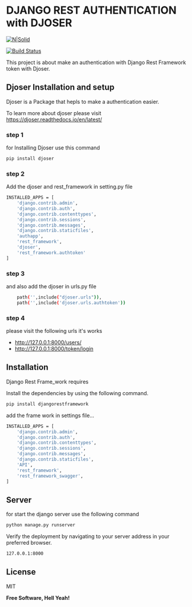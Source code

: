 # DJANGO REST AUTHENTICATION with DJOSER


[![N|Solid](https://cldup.com/dTxpPi9lDf.thumb.png)](https://nodesource.com/products/nsolid)

[![Build Status](https://travis-ci.org/joemccann/dillinger.svg?branch=master)](https://travis-ci.org/joemccann/dillinger)

This project is about make an authentication with Django Rest Framework token with Djoser.

## Djoser Installation and setup
Djoser is a Package that hepls to make a authentication easier. 

To learn more about djoser please visit https://djoser.readthedocs.io/en/latest/

### step 1
for Installing Djoser use this command


```sh
pip install djoser
```

### step 2

Add the djoser and rest_framework in setting.py file

```sh
INSTALLED_APPS = [
    'django.contrib.admin',
    'django.contrib.auth',
    'django.contrib.contenttypes',
    'django.contrib.sessions',
    'django.contrib.messages',
    'django.contrib.staticfiles',
    'authapp',
    'rest_framework',
    'djoser',
    'rest_framework.authtoken'
]
```
### step 3

and also add the djoser in urls.py file
```sh
    path('',include("djoser.urls")),
    path('',include('djoser.urls.authtoken'))
```
### step 4

please visit the following urls it's works

- http://127.0.0.1:8000/users/
- http://127.0.0.1:8000/token/login

## Installation

Django Rest Frame_work requires


Install the dependencies by using the following command.

```sh
pip install djangorestframework
```

add the frame work in settings file...

```sh
INSTALLED_APPS = [
    'django.contrib.admin',
    'django.contrib.auth',
    'django.contrib.contenttypes',
    'django.contrib.sessions',
    'django.contrib.messages',
    'django.contrib.staticfiles',
    'API',
    'rest_framework',
    'rest_framework_swagger',
]
```

## Server

for start the django server use the following command

```sh
python manage.py runserver
```

Verify the deployment by navigating to your server address in
your preferred browser.

```sh
127.0.0.1:8000
```

## License

MIT

**Free Software, Hell Yeah!**

[//]: # (These are reference links used in the body of this note and get stripped out when the markdown processor does its job. There is no need to format nicely because it shouldn't be seen. Thanks SO - http://stackoverflow.com/questions/4823468/store-comments-in-markdown-syntax)

   [dill]: <https://github.com/joemccann/dillinger>
   [git-repo-url]: <https://github.com/joemccann/dillinger.git>
   [john gruber]: <http://daringfireball.net>
   [df1]: <http://daringfireball.net/projects/markdown/>
   [markdown-it]: <https://github.com/markdown-it/markdown-it>
   [Ace Editor]: <http://ace.ajax.org>
   [node.js]: <http://nodejs.org>
   [Twitter Bootstrap]: <http://twitter.github.com/bootstrap/>
   [jQuery]: <http://jquery.com>
   [@tjholowaychuk]: <http://twitter.com/tjholowaychuk>
   [express]: <http://expressjs.com>
   [AngularJS]: <http://angularjs.org>
   [Gulp]: <http://gulpjs.com>

   [PlDb]: <https://github.com/joemccann/dillinger/tree/master/plugins/dropbox/README.md>
   [PlGh]: <https://github.com/joemccann/dillinger/tree/master/plugins/github/README.md>
   [PlGd]: <https://github.com/joemccann/dillinger/tree/master/plugins/googledrive/README.md>
   [PlOd]: <https://github.com/joemccann/dillinger/tree/master/plugins/onedrive/README.md>
   [PlMe]: <https://github.com/joemccann/dillinger/tree/master/plugins/medium/README.md>
   [PlGa]: <https://github.com/RahulHP/dillinger/blob/master/plugins/googleanalytics/README.md>
